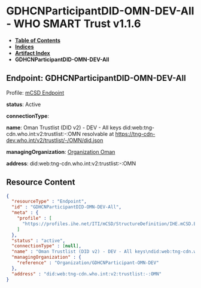 # GDHCNParticipantDID-OMN-DEV-All - WHO SMART Trust v1.1.6

* [**Table of Contents**](toc.md)
* [**Indices**](indices.md)
* [**Artifact Index**](artifacts.md)
* **GDHCNParticipantDID-OMN-DEV-All**

## Endpoint: GDHCNParticipantDID-OMN-DEV-All

Profile: [mCSD Endpoint](https://profiles.ihe.net/ITI/mCSD/4.0.0/StructureDefinition-IHE.mCSD.Endpoint.html)

**status**: Active

**connectionType**: 

**name**: Oman Trustlist (DID v2) - DEV - All keys did:web:tng-cdn.who.int:v2:trustlist:-:OMN resolvable at https://tng-cdn-dev.who.int/v2/trustlist/-/OMN/did.json

**managingOrganization**: [Organization Oman](Organization-GDHCNParticipant-OMN-DEV.md)

**address**: did:web:tng-cdn.who.int:v2:trustlist:-:OMN



## Resource Content

```json
{
  "resourceType" : "Endpoint",
  "id" : "GDHCNParticipantDID-OMN-DEV-All",
  "meta" : {
    "profile" : [
      "https://profiles.ihe.net/ITI/mCSD/StructureDefinition/IHE.mCSD.Endpoint"
    ]
  },
  "status" : "active",
  "connectionType" : [null],
  "name" : "Oman Trustlist (DID v2) - DEV - All keys\ndid:web:tng-cdn.who.int:v2:trustlist:-:OMN\nresolvable at https://tng-cdn-dev.who.int/v2/trustlist/-/OMN/did.json",
  "managingOrganization" : {
    "reference" : "Organization/GDHCNParticipant-OMN-DEV"
  },
  "address" : "did:web:tng-cdn.who.int:v2:trustlist:-:OMN"
}

```
